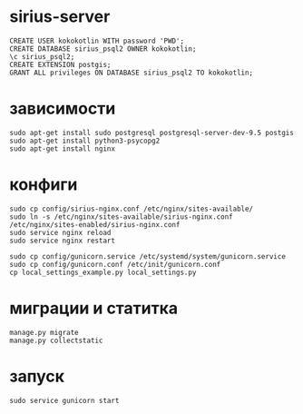 # sirius-server


```
CREATE USER kokokotlin WITH password 'PWD';
CREATE DATABASE sirius_psql2 OWNER kokokotlin;
\c sirius_psql2;
CREATE EXTENSION postgis;
GRANT ALL privileges ON DATABASE sirius_psql2 TO kokokotlin;
```

# зависимости
```
sudo apt-get install sudo postgresql postgresql-server-dev-9.5 postgis
sudo apt-get install python3-psycopg2
sudo apt-get install nginx
```

# конфиги
```
sudo cp config/sirius-nginx.conf /etc/nginx/sites-available/
sudo ln -s /etc/nginx/sites-available/sirius-nginx.conf /etc/nginx/sites-enabled/sirius-nginx.conf
sudo service nginx reload
sudo service nginx restart

sudo cp config/gunicorn.service /etc/systemd/system/gunicorn.service
sudo cp config/gunicorn.conf /etc/init/gunicorn.conf
cp local_settings_example.py local_settings.py
```

# миграции и статитка
```
manage.py migrate
manage.py collectstatic

```

# запуск
`sudo service gunicorn start`